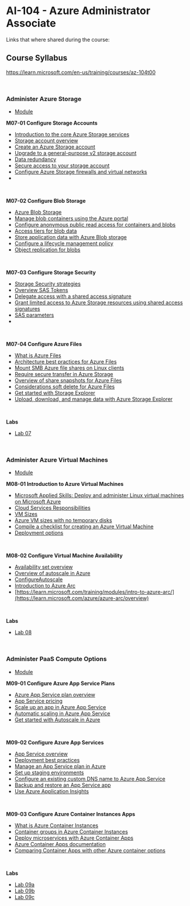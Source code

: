 # AI-104 - Azure Administrator Associate
Links that where shared during the course:

## Course Syllabus
https://learn.microsoft.com/en-us/training/courses/az-104t00

<br>

### Administer Azure Storage
- [Module](https://learn.microsoft.com/en-gb/training/paths/az-104-manage-storage/)

<B>M07-01 Configure Storage Accounts</B>
- [Introduction to the core Azure Storage services](https://learn.microsoft.com/azure/storage/common/storage-introduction?toc=%2fazure%2fstorage%2fblobs%2ftoc.json)
- [Storage account overview](https://learn.microsoft.com/azure/storage/common/storage-account-overview)
- [Create an Azure Storage account](https://learn.microsoft.com/azure/storage/common/storage-account-create)
- [Upgrade to a general-purpose v2 storage account](https://learn.microsoft.com/azure/storage/common/storage-account-upgrade)
- [Data redundancy](https://learn.microsoft.com/azure/storage/common/storage-account-upgrade)
- [Secure access to your storage account](https://learn.microsoft.com/learn/modules/secure-azure-storage-account/)
- [Configure Azure Storage firewalls and virtual networks](https://learn.microsoft.com/azure/storage/common/storage-network-security)
- []()

<br>

<B>M07-02 Configure Blob Storage</B>
- [Azure Blob Storage](https://learn.microsoft.com/azure/storage/blobs/storage-blobs-overview)
- [Manage blob containers using the Azure portal](https://learn.microsoft.com/azure/storage/blobs/blob-containers-portal)
- [Configure anonymous public read access for containers and blobs](https://learn.microsoft.com/azure/storage/blobs/anonymous-read-access-configure?tabs=portal)
- [Access tiers for blob data](https://learn.microsoft.com/en-us/azure/storage/blobs/access-tiers-overview)
- [Store application data with Azure Blob storage](https://learn.microsoft.com/learn/modules/store-app-data-with-azure-blob-storage/)
- [Configure a lifecycle management policy](https://learn.microsoft.com/azure/storage/blobs/lifecycle-management-policy-configure?tabs=azure-portal)
- [Object replication for blobs](https://learn.microsoft.com/azure/storage/blobs/object-replication-overview)

<br>

<B>M07-03 Configure Storage Security</B>
- [Storage Security strategies](https://learn.microsoft.com/en-gb/training/modules/configure-storage-security/2-review-strategies)
- [Overview SAS Tokens](https://learn.microsoft.com/en-us/shows/inside-azure-for-it/introduction-to-sas-shared-access-signature)
- [Delegate access with a shared access signature](https://learn.microsoft.com/rest/api/storageservices/delegate-access-with-shared-access-signature)
- [Grant limited access to Azure Storage resources using shared access signatures](https://learn.microsoft.com/azure/storage/common/storage-sas-overview)
- [SAS parameters](https://learn.microsoft.com/en-gb/training/modules/configure-storage-security/4-identify-uri-sas-parameters)
- []()

<br>

<B>M07-04 Configure Azure Files</B>
- [What is Azure Files](https://learn.microsoft.com/azure/storage/files/storage-files-introduction)
- [Architecture best practices for Azure Files](https://learn.microsoft.com/en-us/azure/well-architected/service-guides/azure-files?toc=%2Fazure%2Fstorage%2Ffiles%2Ftoc.json&bc=%2Fazure%2Fstorage%2Ffiles%2Fbreadcrumb%2Ftoc.json)
- [Mount SMB Azure file shares on Linux clients](https://learn.microsoft.com/azure/storage/files/storage-how-to-use-files-linux)
- [Require secure transfer in Azure Storage](https://learn.microsoft.com/azure/storage/common/storage-require-secure-transfer)
- [Overview of share snapshots for Azure Files](https://learn.microsoft.com/azure/storage/files/storage-snapshots-files)
- [Considerations soft delete for Azure Files](https://learn.microsoft.com/en-gb/training/modules/configure-azure-files-file-sync/5-implement-file-sync)
- [Get started with Storage Explorer](https://learn.microsoft.com/azure/vs-azure-tools-storage-manage-with-storage-explorer)
- [Upload, download, and manage data with Azure Storage Explorer](https://learn.microsoft.com/learn/modules/upload-download-and-manage-data-with-azure-storage-explorer/)

<br>

<B>Labs</B>
- [Lab 07](https://microsoftlearning.github.io/AZ-104-MicrosoftAzureAdministrator/Instructions/Labs/LAB_07-Manage_Azure_Storage.html)


<br>

### Administer Azure Virtual Machines
- [Module](https://learn.microsoft.com/en-gb/training/modules/configure-vnet-peering/)

<B>M08-01 Introduction to Azure Virtual Machines</B>
- [Microsoft Applied Skills: Deploy and administer Linux virtual machines on Microsoft Azure](https://learn.microsoft.com/en-gb/credentials/applied-skills/deploy-and-administer-linux-virtual-machines-on-microsoft-azure/)
- [Cloud Services Responsibilities](https://learn.microsoft.com/azure/security/fundamentals/shared-responsibility)
- [VM Sizes](https://learn.microsoft.com/azure/virtual-machines/sizes/overview?tabs=breakdownseries%2Cgeneralsizelist%2Ccomputesizelist%2Cmemorysizelist%2Cstoragesizelist%2Cgpusizelist%2Cfpgasizelist%2Chpcsizelist)
- [Azure VM sizes with no temporary disks](https://learn.microsoft.com/azure/virtual-machines/azure-vms-no-temp-disk)
- [Compile a checklist for creating an Azure Virtual Machine](https://learn.microsoft.com/en-gb/training/modules/intro-to-azure-virtual-machines/2-compile-a-checklist-for-creating-a-vm)
- [Deployment options](https://learn.microsoft.com/en-gb/training/modules/intro-to-azure-virtual-machines/4-describe-other-create-vm-options)

<br>

<B>M08-02 Configure Virtual Machine Availability</B>
- [Availability set overview](https://learn.microsoft.com/azure/virtual-machines/availability-set-overview)
- [Overview of autoscale in Azure](https://learn.microsoft.com/en-us/azure/azure-monitor/autoscale/autoscale-overview)
- [ConfigureAutoscale](https://learn.microsoft.com/azure/virtual-machine-scale-sets/virtual-machine-scale-sets-autoscale-overview)
- [Introduction to Azure Arc](https://learn.microsoft.com/training/modules/intro-to-azure-arc/)
- [https://learn.microsoft.com/training/modules/intro-to-azure-arc/](https://learn.microsoft.com/azure/azure-arc/overview)

<br>

<B>Labs</B>
- [Lab 08](https://microsoftlearning.github.io/AZ-104-MicrosoftAzureAdministrator/Instructions/Labs/LAB_08-Manage_Virtual_Machines.html)

<br>

### Administer PaaS Compute Options
- [Module](https://learn.microsoft.com/en-gb/training/paths/az-104-manage-compute-resources/)

<B>M09-01 Configure Azure App Service Plans</B>
- [Azure App Service plan overview](https://learn.microsoft.com/azure/app-service/overview-hosting-plans)
- [App Service pricing](https://azure.microsoft.com/pricing/details/app-service/windows/)
- [Scale up an app in Azure App Service](https://learn.microsoft.com/azure/app-service/manage-scale-up)
- [Automatic scaling in Azure App Service](https://learn.microsoft.com/azure/app-service/manage-automatic-scaling)
- [Get started with Autoscale in Azure](https://learn.microsoft.com/en-gb/azure/azure-monitor/autoscale/autoscale-get-started?toc=%2Fazure%2Fapp-service%2Ftoc.json)

<br>

<B>M09-02 Configure Azure App Services</B>
- [App Service overview](https://learn.microsoft.com/azure/app-service/overview)
- [Deployment best practices](https://learn.microsoft.com/azure/app-service/deploy-best-practices)
- [Manage an App Service plan in Azure](https://learn.microsoft.com/azure/app-service/app-service-plan-manage)
- [Set up staging environments](https://learn.microsoft.com/azure/app-service/web-sites-staged-publishing?toc=%2Fazure%2Fapp-service%2Ftoc.json#add-a-deployment-slot)
- [Configure an existing custom DNS name to Azure App Service](https://learn.microsoft.com/azure/app-service/app-service-web-tutorial-custom-domain?tabs=root%2Cazurecli)
- [Backup and restore an App Service app](https://learn.microsoft.com/en-gb/training/modules/configure-azure-app-services/9-backup-app-service)
- [Use Azure Application Insights](https://learn.microsoft.com/en-gb/training/modules/configure-azure-app-services/10-use-application-insights)

<br>

<B>M09-03 Configure Azure Container Instances Apps</B>
- [What is Azure Container Instances](https://learn.microsoft.com/azure/container-instances/container-instances-overview)
- [Container groups in Azure Container Instances](https://learn.microsoft.com/azure/container-instances/container-instances-container-groups)
- [Deploy microservices with Azure Container Apps](https://learn.microsoft.com/azure/architecture/example-scenario/serverless/microservices-with-container-apps)
- [Azure Container Apps documentation](https://learn.microsoft.com/azure/container-apps/)
- [Comparing Container Apps with other Azure container options](https://learn.microsoft.com/azure/container-apps/compare-options)

<br>

<B>Labs</B>
- [Lab 09a](https://microsoftlearning.github.io/AZ-104-MicrosoftAzureAdministrator/Instructions/Labs/LAB_09a-Implement_Web_Apps.html)
- [Lab 09b](https://microsoftlearning.github.io/AZ-104-MicrosoftAzureAdministrator/Instructions/Labs/LAB_09b-Implement_Azure_Container_Instances.html)
- [Lab 09c](https://microsoftlearning.github.io/AZ-104-MicrosoftAzureAdministrator/Instructions/Labs/LAB_09b-Implement_Azure_Container_Instances.html)
